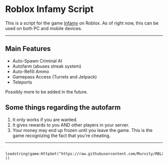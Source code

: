 # Roblox Infamy Script
This is a script for the game [Infamy](https://www.roblox.com/games/6182305461/Infamy) on Roblox. As of right now, this can be used on both PC and mobile devices.

-------------------------------------------------------

## Main Features

* Auto-Spawn Criminal AI
* Autofarm (abuses streak system)
* Auto-Refill Ammo
* Gamepass Access (Turrets and Jetpack)
* Teleports

Possibly more to be added in the future.

## Some things regarding the autofarm
1. It only works if you are wanted.
2. It gives rewards to you AND other players in your server.
3. Your money may end up frozen until you leave the game. This is the game recognizing the fact that you're cheating.

--------------------------------------------------------


       loadstring(game:HttpGet("https://raw.githubusercontent.com/Murvity/RBLX_Infamy/refs/heads/main/source.lua"))()
